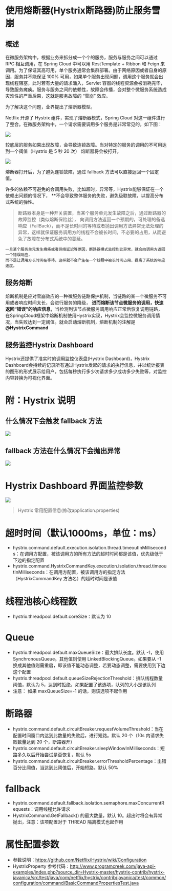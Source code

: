 # 使用熔断器(Hystrix断路器)防止服务雪崩

## 概述

在微服务架构中，根据业务来拆分成一个个的服务，服务与服务之间可以通过 RPC 相互调用，在 Spring Cloud 中可以用 RestTemplate + Ribbon 和 Feign 来调用。为了保证其高可用，单个服务通常会集群部署。由于网络原因或者自身的原因，服务并不能保证 100% 可用，如果单个服务出现问题，调用这个服务就会出现线程阻塞，此时若有大量的请求涌入，Servlet 容器的线程资源会被消耗完毕，导致服务瘫痪。服务与服务之间的依赖性，故障会传播，会对整个微服务系统造成灾难性的严重后果，这就是服务故障的 “雪崩” 效应。

为了解决这个问题，业界提出了熔断器模型。

Netflix 开源了 Hystrix 组件，实现了熔断器模式，Spring Cloud 对这一组件进行了整合。在微服务架构中，一个请求需要调用多个服务是非常常见的，如下图：

![](pics/Hystrix_01.png)

较底层的服务如果出现故障，会导致连锁故障。当对特定的服务的调用的不可用达到一个阀值（Hystrix 是 5 秒 20 次） 熔断器将会被打开。

![](pics/Hystrix_02.png)

熔断器打开后，为了避免连锁故障，通过 fallback 方法可以直接返回一个固定值。

许多的依赖不可避免的会调用失败，比如超时，异常等，Hystrix能够保证在一个依赖出问题的情况下， **不会导致整体服务的失败，避免级联故障，以提高分布式系统的弹性。

>断路器本身是一种开关装置，当某个服务单元发生故障之后，通过断路器的故障监控（类似熔断保险丝）， 向调用方法返回一个预期的，可处理的备选响应（FallBack），而不是长时间的等待或者抛出调用方法异常无法处理的异常，这样就保证服务调用方的线程不会被长时间，不必要的占用，从而避免了故障在分布式系统中的蔓延。

    一旦某个服务单元发生瘫痪或者网络延迟等原因，断路器模式监控到此异常，就会向调用方返回一个错误响应，
    而不是让调用方长时间在等待，这样就不会产生在一个线程中被长时间占用，提高了系统的响应速度。

## 服务熔断

熔断机制是应对雪崩效应的一种微服务链路保护机制，当链路的某一个微服务不可用或者响应时间太长，会进行服务的降级， **进而熔断该节点微服务的调用，快速返回“错误”的响应信息**，当检测到该节点微服务调用响应正常后恢复调用链路，在SpringCloud框架中熔断机制使用Hystrix实现，Hystrix会监控微服务调用情况，当失败达到一定阈值。就会启动熔断机制，熔断机制的注解是 **@HystrixCommand**

## 服务监控Hystrix Dashboard

Hystrix还提供了准实时的调用监控仪表盘(Hystrix Dashboard)，Hystrix Dashboard会持续的记录所有通过Hystrix发起的请求的执行信息，并以统计报表的图形的形式展示给用户，包括每秒执行多少次请求多少成功多少失败等，对监控内容转换为可视化界面。

# 附：Hystrix 说明

## 什么情况下会触发 fallback 方法

![](pics/什么情况下会触发fallback方法.png)

## fallback 方法在什么情况下会抛出异常

![](pics/fallback方法在什么情况下会抛出异常.png)

# Hystrix Dashboard 界面监控参数

![](pics/熔断器仪表盘监控说明.png)

>Hystrix 常用配置信息(修改application.properties)

# 超时时间（默认1000ms，单位：ms）

- hystrix.command.default.execution.isolation.thread.timeoutInMilliseconds：在调用方配置，被该调用方的所有方法的超时时间都是该值，优先级低于下边的指定配置
- hystrix.command.HystrixCommandKey.execution.isolation.thread.timeoutInMilliseconds：在调用方配置，被该调用方的指定方法（HystrixCommandKey 方法名）的超时时间是该值

# 线程池核心线程数

- hystrix.threadpool.default.coreSize：默认为 10

# Queue

- hystrix.threadpool.default.maxQueueSize：最大排队长度。默认 -1，使用 SynchronousQueue。其他值则使用 LinkedBlockingQueue。如果要从 -1 换成其他值则需重启，即该值不能动态调整，若要动态调整，需要使用到下边这个配置
- hystrix.threadpool.default.queueSizeRejectionThreshold：排队线程数量阈值，默认为 5，达到时拒绝，如果配置了该选项，队列的大小是该队列
- 注意： 如果 maxQueueSize=-1 的话，则该选项不起作用

# 断路器

- hystrix.command.default.circuitBreaker.requestVolumeThreshold：当在配置时间窗口内达到此数量的失败后，进行短路。默认 20 个（10s 内请求失败数量达到 20 个，断路器开）
- hystrix.command.default.circuitBreaker.sleepWindowInMilliseconds：短路多久以后开始尝试是否恢复，默认 5s
- hystrix.command.default.circuitBreaker.errorThresholdPercentage：出错百分比阈值，当达到此阈值后，开始短路。默认 50%

# fallback

- hystrix.command.default.fallback.isolation.semaphore.maxConcurrentRequests：调用线程允许请求 
- HystrixCommand.GetFallback() 的最大数量，默认 10。超出时将会有异常抛出，注意：该项配置对于 THREAD 隔离模式也起作用

# 属性配置参数

- 参数说明：https://github.com/Netflix/Hystrix/wiki/Configuration
- HystrixProperty 参考代码：http://www.programcreek.com/java-api-examples/index.php?source_dir=Hystrix-master/hystrix-contrib/hystrix-javanica/src/test/java/com/netflix/hystrix/contrib/javanica/test/common/configuration/command/BasicCommandPropertiesTest.java


